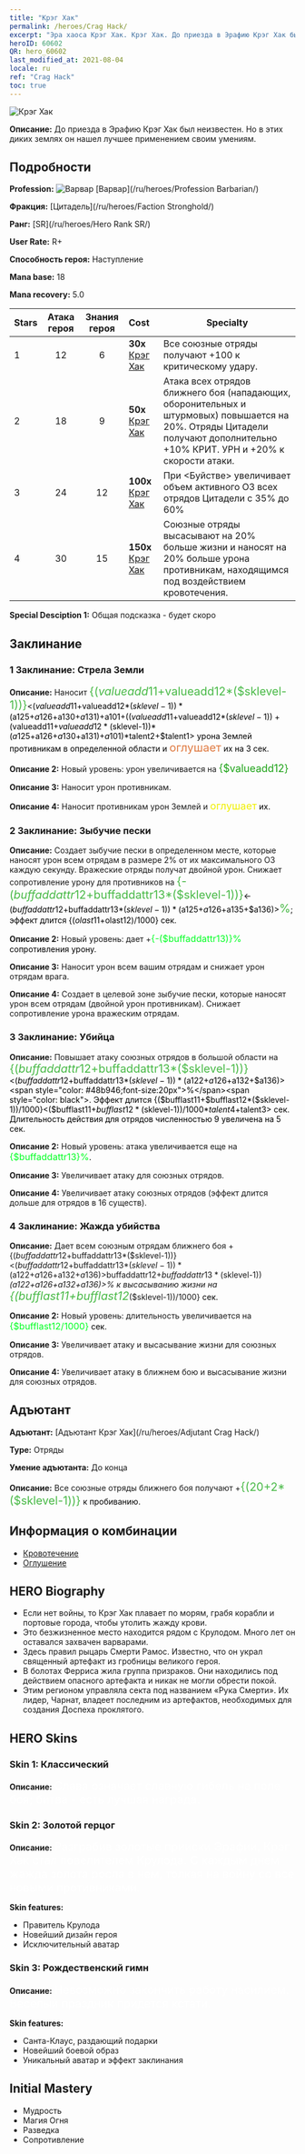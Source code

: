 ```yaml
---
title: "Крэг Хак"
permalink: /heroes/Crag Hack/
excerpt: "Эра хаоса Крэг Хак. Крэг Хак. До приезда в Эрафию Крэг Хак был неизвестен. Но в этих диких землях он нашел лучшее применением своим умениям."
heroID: 60602
QR: hero_60602
last_modified_at: 2021-08-04
locale: ru
ref: "Crag Hack"
toc: true
---
```

  ![Крэг Хак](/images/h/h_CragHack.jpg)

 **Описание:** До приезда в Эрафию Крэг Хак был неизвестен. Но в этих диких землях он нашел лучшее применением своим умениям.
## Подробности
 **Profession:** ![Варвар](/images/h/h_prof_7.png)  [Варвар](/ru/heroes/Profession Barbarian/)

 **Фракция:** [Цитадель](/ru/heroes/Faction Stronghold/)

 **Ранг:** [SR](/ru/heroes/Hero Rank SR/)

 **User Rate:** R+

 **Способность героя:** Наступление

 **Mana base:** 18

 **Mana recovery:** 5.0


  | Stars | Атака героя | Знания героя | Cost |     Specialty     |
  |---------|:---------------:|:---------------:|:--|--------------------|
  |    1    | 12 | 6 | **30x** [Крэг Хак](/ItemsRU/her_375/) | Все союзные отряды получают +100 к критическому удару. |
  |    2    | 18 | 9 | **50x** [Крэг Хак](/ItemsRU/her_375/) | Атака всех отрядов ближнего боя (нападающих, оборонительных и штурмовых) повышается на 20%. Отряды Цитадели получают дополнительно +10% КРИТ. УРН и +20% к скорости атаки. |
  |    3    | 24 | 12 | **100x** [Крэг Хак](/ItemsRU/her_375/) | При <Буйстве> увеличивает объем активного ОЗ всех отрядов Цитадели с 35% до 60% |
  |    4    | 30 | 15 | **150x** [Крэг Хак](/ItemsRU/her_375/) | Союзные отряды высасывают на 20% больше жизни и наносят на 20% больше урона противникам, находящимся под воздействием кровотечения. |

 **Special Desciption 1:** Общая подсказка - будет скоро

## Заклинание
### 1 Заклинание: Стрела Земли
 **Описание:** Наносит <span style="color: #48b946;font-size:20px">{($valueadd11+$valueadd12*($sklevel-1))}</span><span style="color: black"><($valueadd11+$valueadd12*($sklevel-1))*($a125+$a126+$a130+$a131)+$a101+(($valueadd11+$valueadd12*($sklevel-1))+($valueadd11+$valueadd12*($sklevel-1))*($a125+$a126+$a130+$a131)+$a101)*$talent2+$talent1> урона Землей противникам в определенной области и <span style="color: #e07c44;font-size:20px">оглушает</span><span style="color: black"> их на 3 сек.

 **Описание 2:** Новый уровень: урон увеличивается на <span style="color: #1ca216;font-size:18px">{$valueadd12}</span><span style="color: black">

 **Описание 3:** Наносит урон противникам.

 **Описание 4:** Наносит противникам урон Землей и <span style="color: #f0f000;font-size:18px">оглушает</span><span style="color: black"> их.

### 2 Заклинание: Зыбучие пески
 **Описание:** Создает зыбучие пески в определенном месте, которые наносят урон всем отрядам в размере 2% от их максимального ОЗ каждую секунду. Вражеские отряды получат двойной урон. Снижает сопротивление урону для противников на <span style="color: #48b946;font-size:20px">{-($buffaddattr12+$buffaddattr13*($sklevel-1))}</span><span style="color: black"><-($buffaddattr12+$buffaddattr13*($sklevel-1))*($a125+$a126+$a135+$a136)><span style="color: #48b946;font-size:20px">%</span><span style="color: black">; эффект длится {($olast11+$olast12)/1000} сек.

 **Описание 2:** Новый уровень: дает +<span style="color: #00ff22;font-size:16px">{-($buffaddattr13)}%</span><span style="color: black"> сопротивления урону.

 **Описание 3:** Наносит урон всем вашим отрядам и снижает урон отрядам врага.

 **Описание 4:** Создает в целевой зоне зыбучие пески, которые наносят урон всем отрядам (двойной урон противникам). Снижает сопротивление урона вражеским отрядам.

### 3 Заклинание: Убийца
 **Описание:** Повышает атаку союзных отрядов в большой области на <span style="color: #48b946;font-size:20px">{($buffaddattr12+$buffaddattr13*($sklevel-1))}</span><span style="color: black"><($buffaddattr12+$buffaddattr13*($sklevel-1))*($a122+$a126+$a132+$a136)><span style="color: #48b946;font-size:20px">%</span><span style="color: black">. Эффект длится {($bufflast11+$bufflast12*($sklevel-1))/1000}<($bufflast11+$bufflast12*($sklevel-1))/1000*$talent4+$talent3> сек. Длительность действия для отрядов численностью 9 увеличена на 5 сек.

 **Описание 2:** Новый уровень: атака увеличивается еще на <span style="color: #00ff22;font-size:16px">{$buffaddattr13}%</span><span style="color: black">.

 **Описание 3:** Увеличивает атаку для союзных отрядов.

 **Описание 4:** Увеличивает атаку союзных отрядов (эффект длится дольше для отрядов в 16 существ).

### 4 Заклинание: Жажда убийства
 **Описание:** Дает всем союзным отрядам ближнего боя +{($buffaddattr12+$buffaddattr13*($sklevel-1))}<($buffaddattr12+$buffaddattr13*($sklevel-1))*($a122+$a126+$a132+$a136)>% к атаке и +{($buffaddattr22+$buffaddattr23*($sklevel-1))}<($buffaddattr12+$buffaddattr13*($sklevel-1))*($a122+$a126+$a132+$a136)>% к высасыванию жизни на <span style="color: #48b946;font-size:20px">{($bufflast11+$bufflast12*($sklevel-1))/1000}</span><span style="color: black"> сек.

 **Описание 2:** Новый уровень: длительность увеличивается на <span style="color: #00ff22;font-size:16px">{$bufflast12/1000}</span><span style="color: black"> сек.

 **Описание 3:** Увеличивает атаку и высасывание жизни для союзных отрядов.

 **Описание 4:** Увеличивает атаку в ближнем бою и высасывание жизни для союзных отрядов.


## Адъютант

 **Адъютант:**  [Адъютант Крэг Хак](/ru/heroes/Adjutant Crag Hack/) 

 **Type:**  Отряды 

 **Умение адъютанта:**  До конца 

 **Описание:** Все союзные отряды ближнего боя получают +<span style="color: #48b946;font-size:20px">{(20+2*($sklevel-1))}</span><span style="color: black"> к пробиванию.

## Информация о комбинации

* [Кровотечение](/ru/combination/Кровотечение/) 
* [Оглушение](/ru/combination/Оглушение/) 

## HERO Biography
   - Если нет войны, то Крэг Хак плавает по морям, грабя корабли и портовые города, чтобы утолить жажду крови.
   - Это безжизненное место находится рядом с Крулодом. Много лет он оставался захвачен варварами.
   - Здесь правил рыцарь Смерти Рамос. Известно, что он украл священный артефакт из гробницы великого героя.
   - В болотах Ферриса жила группа призраков. Они находились под действием опасного артефакта и никак не могли обрести покой.
   - Этим регионом управляла секта под названием «Рука Смерти». Их лидер, Чарнат, владеет последним из артефактов, необходимых для создания Доспеха проклятого.

## HERO Skins
### Skin 1: **Классический**

 **Описание:** <span style="color: #ffffff;font-size:20px">Слава означает славную гибель на поле боя; битва - есть лучшая награда. </span>


### Skin 2: **Золотой герцог**

 **Описание:** <span style="color: #ffffff;font-size:20px">Разграбив золотые прииски Эрафии, Крэг Хак стал повелителем Крулода. С каждым днем жажда золота росла в нем, толкая на войну со все новыми противниками. </span>

 **Skin features:** 

   - Правитель Крулода
   - Новейший дизайн героя
   - Исключительный аватар

### Skin 3: **Рождественский гимн**

 **Описание:** <span style="color: #ffffff;font-size:20px">Невозможно закончить работу насилием. Веселый праздник придется кстати.</span>

 **Skin features:** 

   - Санта-Клаус, раздающий подарки
   - Новейший боевой образ
   - Уникальный аватар и эффект заклинания


## Initial Mastery
   - Мудрость
   - Магия Огня
   - Разведка
   - Сопротивление
